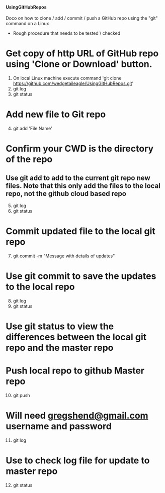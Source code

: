 #### UsingGitHubRepos
Doco on how to clone / add / commit / push a GitHub repo using the "git" command on a Linux
- Rough procedure that needs to be tested \ checked

# Get copy of http URL of GitHub repo using 'Clone or Download' button.

1. On local Linux machine execute command 'git clone https://github.com/wedgetaileagle/UsingGitHubRepos.git'
2. git log
3. git status

# Add new file to Git repo

4. git add 'File Name'
# Confirm your CWD is the directory of the repo
## Use git add to add to the current git repo new files. Note that this only add the files to the local repo, not the github cloud based repo

5. git log
6. git status

# Commit updated file to the local git repo

7. git commit -m "Message with details of updates"
# Use git commit to save the updates to the local repo

8. git log
9. git status
# Use git status to view the differences between the local git repo and the master repo

# Push local repo to github Master repo

10. git push
# Will need gregshend@gmail.com username and password

11. git log
# Use to check log file for update to master repo

12. git status
